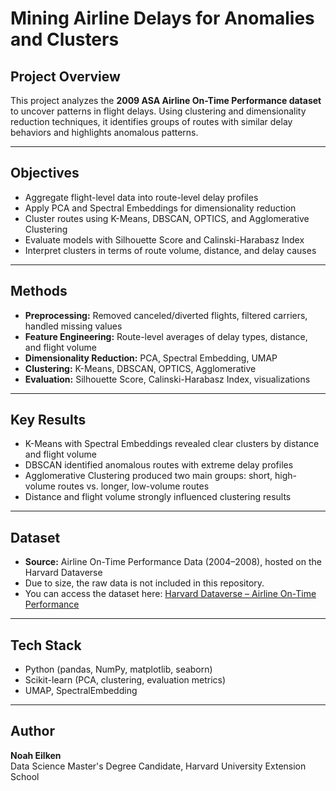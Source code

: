 # Mining Airline Delays for Anomalies and Clusters

## Project Overview
This project analyzes the **2009 ASA Airline On-Time Performance dataset** to uncover patterns in flight delays. Using clustering and dimensionality reduction techniques, it identifies groups of routes with similar delay behaviors and highlights anomalous patterns.  

---

## Objectives
- Aggregate flight-level data into route-level delay profiles  
- Apply PCA and Spectral Embeddings for dimensionality reduction  
- Cluster routes using K-Means, DBSCAN, OPTICS, and Agglomerative Clustering  
- Evaluate models with Silhouette Score and Calinski-Harabasz Index  
- Interpret clusters in terms of route volume, distance, and delay causes  

---

## Methods
- **Preprocessing:** Removed canceled/diverted flights, filtered carriers, handled missing values  
- **Feature Engineering:** Route-level averages of delay types, distance, and flight volume  
- **Dimensionality Reduction:** PCA, Spectral Embedding, UMAP  
- **Clustering:** K-Means, DBSCAN, OPTICS, Agglomerative  
- **Evaluation:** Silhouette Score, Calinski-Harabasz Index, visualizations  

---

## Key Results
- K-Means with Spectral Embeddings revealed clear clusters by distance and flight volume  
- DBSCAN identified anomalous routes with extreme delay profiles  
- Agglomerative Clustering produced two main groups: short, high-volume routes vs. longer, low-volume routes  
- Distance and flight volume strongly influenced clustering results  

---

## Dataset
- **Source:** Airline On-Time Performance Data (2004–2008), hosted on the Harvard Dataverse  
- Due to size, the raw data is not included in this repository.  
- You can access the dataset here: [Harvard Dataverse – Airline On-Time Performance](https://dataverse.harvard.edu/dataset.xhtml?persistentId=doi:10.7910/DVN/HG7NV7)  

---

## Tech Stack
- Python (pandas, NumPy, matplotlib, seaborn)  
- Scikit-learn (PCA, clustering, evaluation metrics)  
- UMAP, SpectralEmbedding  

---

## Author
**Noah Eilken**  
Data Science Master's Degree Candidate, Harvard University Extension School  

